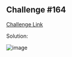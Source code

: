 ## Challenge #164

[Challenge Link](https://community.alteryx.com/t5/Weekly-Challenge/Challenge-164-Retail-Therapy/td-p/414754)

Solution:

![image](https://user-images.githubusercontent.com/29754057/113470064-4d5b2900-9470-11eb-81a6-e9318379be3a.png)


